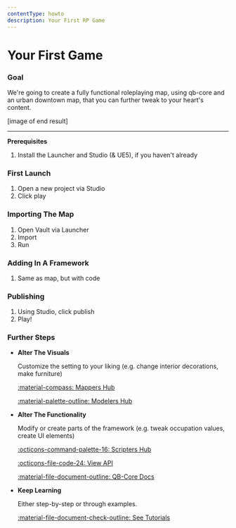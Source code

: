 ```yaml
---
contentType: howto
description: Your First RP Game
---
```


# Your First Game

### Goal
We're going to create a fully functional roleplaying map, using qb-core and an urban downtown map, that you can further tweak to your heart's content.

[image of end result]

---

**Prerequisites**
1. Install the Launcher and Studio (& UE5), if you haven't already

### First Launch
1. Open a new project via Studio
2. Click play

### Importing The Map
1. Open Vault via Launcher
2. Import
3. Run

### Adding In A Framework
1. Same as map, but with code

### Publishing
1. Using Studio, click publish
2. Play!

### Further Steps

<div class="grid cards" markdown>

-   __Alter The Visuals__

    Customize the setting to your liking (e.g. change interior decorations, make furniture)

    [:material-compass: Mappers Hub](mappers.md)

    [:material-palette-outline: Modelers Hub](modelers.md)

-   __Alter The Functionality__

	Modify or create parts of the framework (e.g. tweak occupation values, create UI elements)

    [:octicons-command-palette-16: Scripters Hub](scripters.md)

    [:octicons-file-code-24: View API](../api/apiHome.md)

    [:material-file-document-outline: QB-Core Docs](../tutorials/qbcore.md)

-   __Keep Learning__

    Either step-by-step or through examples.

    [:material-file-document-check-outline: See Tutorials](../tutorials/tutorialHome.md)
    
</div>